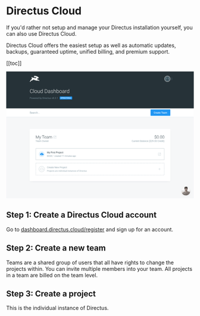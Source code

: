 # Directus Cloud

If you'd rather not setup and manage your Directus installation yourself, you can also use Directus Cloud.

Directus Cloud offers the easiest setup as well as automatic updates, backups, guaranteed uptime, unified billing, and premium support.

[[toc]]

![Directus Cloud Dashboard](../img/installation/cloud/dashboard.png)

## Step 1: Create a Directus Cloud account

Go to [dashboard.directus.cloud/register](https://dashboard.directus.cloud/register) and sign up for an account.

## Step 2: Create a new team

Teams are a shared group of users that all have rights to change the projects within. You can invite multiple members into your team. All projects in a team are billed on the team level.

## Step 3: Create a project

This is the individual instance of Directus.

